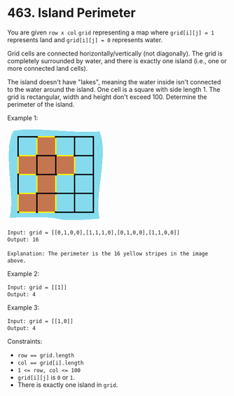 # 463. Island Perimeter

You are given `row x col` `grid` representing a map where `grid[i][j] = 1` represents land and `grid[i][j] = 0` represents water.

Grid cells are connected horizontally/vertically (not diagonally). The grid is completely surrounded by water, and there is exactly one island (i.e., one or more connected land cells).

The island doesn't have "lakes", meaning the water inside isn't connected to the water around the island. One cell is a square with side length 1. The grid is rectangular, width and height don't exceed 100. Determine the perimeter of the island.

Example 1:

![](example_1.png)

    Input: grid = [[0,1,0,0],[1,1,1,0],[0,1,0,0],[1,1,0,0]]
    Output: 16

    Explanation: The perimeter is the 16 yellow stripes in the image above.

Example 2:

    Input: grid = [[1]]
    Output: 4

Example 3:

    Input: grid = [[1,0]]
    Output: 4

Constraints:

- `row == grid.length`
- `col == grid[i].length`
- `1 <= row, col <= 100`
- `grid[i][j]` is `0` or `1`.
- There is exactly one island in `grid`.